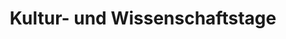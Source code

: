 ---
title: Kultur- und Wissenschaftstage
description: Die Kultur- und Wissenschaftstage sind eine lange Tradition am Georg-Cantor-Gymnasium. Sie finden zeitlich immer um den Geburtstag Cantors am 3. März herum statt. Eröffnet mit der Galerie CantorArt und dem musikalisch-literarischen Abend, wird dieses Ereignis mit den Projekttatgen fortgesetzt. 
---